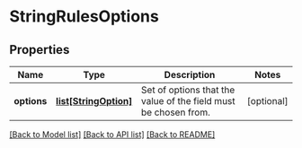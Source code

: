 # StringRulesOptions

## Properties
Name | Type | Description | Notes
------------ | ------------- | ------------- | -------------
**options** | [**list[StringOption]**](StringOption.md) | Set of options that the value of the field must be chosen from. | [optional] 

[[Back to Model list]](../README.md#documentation-for-models) [[Back to API list]](../README.md#documentation-for-api-endpoints) [[Back to README]](../README.md)


